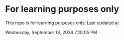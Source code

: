# For learning purposes only
This repo is for learning purposes only.
Last updated at

Wednesday, September 18, 2024 7:10:05 PM

